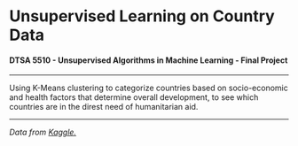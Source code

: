 # **Unsupervised Learning on Country Data**
#### DTSA 5510 - Unsupervised Algorithms in Machine Learning - Final Project  ####
<hr>

Using K-Means clustering to categorize countries based on socio-economic and health factors that determine overall development, to see which countries are in the direst need of humanitarian aid.

<hr>

*Data from [Kaggle.](https://www.kaggle.com/datasets/rohan0301/unsupervised-learning-on-country-data)*
